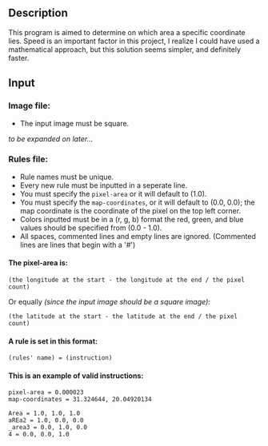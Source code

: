 ## Description

This program is aimed to determine on which area a specific coordinate lies. Speed is an important factor in this project, I realize I could have used a mathematical approach, but this solution seems simpler, and definitely faster.

## Input

### Image file:

- The input image must be square.

_to be expanded on later..._

### Rules file:

- Rule names must be unique.
- Every new rule must be inputted in a seperate line.
- You must specify the `pixel-area` or it will default to (1.0).
- You must specify the `map-coordinates`, or it will default to (0.0, 0.0); the map coordinate is the coordinate of the pixel on the top left corner.
- Colors inputted must be in a (r, g, b) format the red, green, and blue values should be specified from (0.0 - 1.0).
- All spaces, commented lines and empty lines are ignored. (Commented lines are lines that begin with a '#')

#### The pixel-area is:

```
(the longitude at the start - the longitude at the end / the pixel count)
```
Or equally _(since the input image should be a square image):_
```
(the latitude at the start - the latitude at the end / the pixel count)
```

#### A rule is set in this format:

```
(rules' name) = (instruction)
```

#### This is an example of valid instructions:

```
pixel-area = 0.000023
map-coordinates = 31.324644, 20.04920134

Area = 1.0, 1.0, 1.0
aREa2 = 1.0, 0.0, 0.0
_area3 = 0.0, 1.0, 0.0
4 = 0.0, 0.0, 1.0
```
